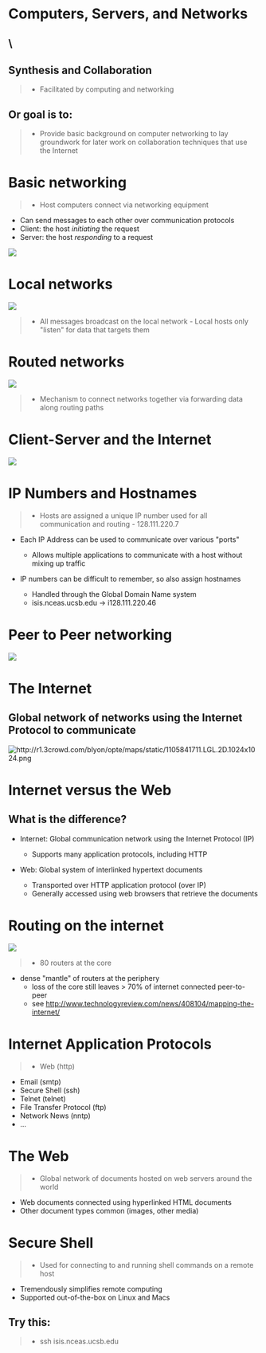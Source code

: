 # Computers, Servers, and Networks

## \ 

## Synthesis and Collaboration 

> * Facilitated by computing and networking

## Or goal is to:

> * Provide basic background on computer networking to lay groundwork for later work on collaboration techniques that use the Internet


# Basic networking

> * Host computers connect via networking equipment
* Can send messages to each other over communication protocols
* Client: the host *initiating* the request
* Server: the host *responding* to a request

![](images/tcp_ports.jpg)


# Local networks

![](images/client-server-network.png)

> * All messages broadcast on the local network
    - Local hosts only "listen" for data that targets them

# Routed networks

![](images/routers_archs.gif)

> * Mechanism to connect networks together via forwarding data along routing paths


# Client-Server and the Internet

![](images/client-server.png)

# IP Numbers and Hostnames

> * Hosts are assigned a unique IP number used for all communication and routing
    - 128.111.220.7
* Each IP Address can be used to communicate over various "ports"
    - Allows multiple applications to communicate with a host without mixing up traffic

* IP numbers can be difficult to remember, so also assign hostnames
    - Handled through the Global Domain Name system
    - isis.nceas.ucsb.edu -> i128.111.220.46

# Peer to Peer networking

![](images/p2p-network.png)


# The Internet

## Global network of networks using the Internet Protocol to communicate

![](images/internet-1024x1024.png
     "http://r1.3crowd.com/blyon/opte/maps/static/1105841711.LGL.2D.1024x1024.png")


# Internet versus the Web

## What is the difference?

* Internet: Global communication network using the Internet Protocol (IP)
    - Supports many application protocols, including HTTP

* Web: Global system of interlinked hypertext documents
    - Transported over HTTP application protocol (over IP)
    - Generally accessed using web browsers that retrieve the documents

# Routing on the internet

![](images/internet-core.jpg)

> * 80 routers at the core
* dense "mantle" of routers at the periphery
    - loss of the core still leaves > 70% of internet connected peer-to-peer
    - see http://www.technologyreview.com/news/408104/mapping-the-internet/

# Internet Application Protocols

> * Web (http)
* Email (smtp)
* Secure Shell (ssh)
* Telnet (telnet)
* File Transfer Protocol (ftp)
* Network News (nntp)
* ...

# The Web

> * Global network of documents hosted on web servers around the world
* Web documents connected using hyperlinked HTML documents
* Other document types common (images, other media)


# Secure Shell

> * Used for connecting to and running shell commands on a remote host
* Tremendously simplifies remote computing
* Supported out-of-the-box on Linux and Macs

## Try this:

> * ssh isis.nceas.ucsb.edu



